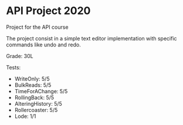 # API Project 2020
Project for the API course

The project consist in a simple text editor implementation with specific commands like undo and redo.

Grade: 30L

 Tests:
  - WriteOnly: 5/5
  - BulkReads: 5/5
  - TimeForAChange: 5/5
  - RollingBack: 5/5
  - AlteringHistory: 5/5
  - Rollercoaster: 5/5
  - Lode: 1/1
